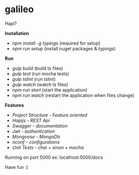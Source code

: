 # galileo
Hapi?

**Installation**
* *npm install -g typings* (required for setup)
* *npm run setup* (install nuget packages & typings)

**Run**
* *gulp build* (build ts files)
* *gulp test* (run mocha tests)
* *gulp tslint* (run tslint)
* *gulp watch* (watch ts files)
* *npm run start* (start the application)
* *npm run watch* (restart the application when files change)

**Features**
* *Project Structure - Feature oriented*
* *Hapijs - REST Api*
* *Swagger - documentation*
* *Jwt - authentication*
* *Mongoose - MongoDb*
* *nconf - configurations*
* *Unit Tests - chai + sinon + mocha*

Running on port 5000 ex: localhost:5000/docs

Have fun :)
